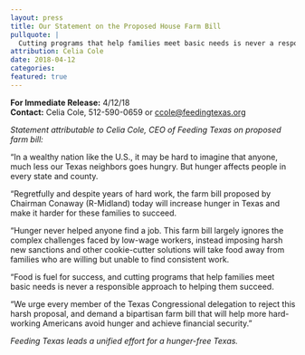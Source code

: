 ```yaml
---
layout: press
title: Our Statement on the Proposed House Farm Bill
pullquote: | 
  Cutting programs that help families meet basic needs is never a responsible approach to helping them succeed. 
attribution: Celia Cole
date: 2018-04-12
categories:
featured: true
---  
```

**For Immediate Release:** 4/12/18   
**Contact:** Celia Cole, 512-590-0659 or ccole@feedingtexas.org

*Statement attributable to Celia Cole, CEO of Feeding Texas on proposed farm bill:*

“In a wealthy nation like the U.S., it may be hard to imagine that anyone, much less our Texas neighbors goes hungry. But hunger affects people in every state and county. 

“Regretfully and despite years of hard work, the farm bill proposed by Chairman Conaway (R-Midland) today will increase hunger in Texas and make it harder for these families to succeed.

“Hunger never helped anyone find a job. This farm bill largely ignores the complex challenges faced by low-wage workers, instead imposing harsh new sanctions and other cookie-cutter solutions will take food away from families who are willing but unable to find consistent work.

“Food is fuel for success, and cutting programs that help families meet basic needs is never a responsible approach to helping them succeed. 

“We urge every member of the Texas Congressional delegation to reject this harsh proposal, and demand a bipartisan farm bill that will help more hard-working Americans avoid hunger and achieve financial security.” 

*Feeding Texas leads a unified effort for a hunger-free Texas.* 

